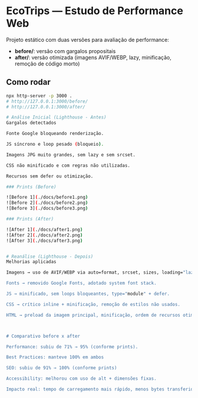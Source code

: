 # EcoTrips — Estudo de Performance Web

Projeto estático com duas versões para avaliação de performance:
- **before/**: versão com gargalos propositais
- **after/**: versão otimizada (imagens AVIF/WEBP, lazy, minificação, remoção de código morto)

## Como rodar
```bash
npx http-server -p 3000 .
# http://127.0.0.1:3000/before/
# http://127.0.0.1:3000/after/

# Análise Inicial (Lighthouse - Antes)
Gargalos detectados

Fonte Google bloqueando renderização.

JS síncrono e loop pesado (bloqueio).

Imagens JPG muito grandes, sem lazy e sem srcset.

CSS não minificado e com regras não utilizadas.

Recursos sem defer ou otimização.

### Prints (Before)

![Before 1](./docs/before1.png)
![Before 2](./docs/before2.png)
![Before 3](./docs/before3.png)

### Prints (After)

![After 1](./docs/after1.png)
![After 2](./docs/after2.png)
![After 3](./docs/after3.png)


# Reanálise (Lighthouse - Depois)
Melhorias aplicadas

Imagens → uso de AVIF/WEBP via auto=format, srcset, sizes, loading="lazy", decoding="async + dimensões fixas.

Fonts → removido Google Fonts, adotado system font stack.

JS → minificado, sem loops bloqueantes, type="module" + defer.

CSS → crítico inline + minificação, remoção de estilos não usados.

HTML → preload da imagem principal, minificação, ordem de recursos otimizada.



# Comparativo before x after

Performance: subiu de 71% → 95% (conforme prints).

Best Practices: manteve 100% em ambos

SEO: subiu de 91% → 100% (conforme prints)

Accessibility: melhorou com uso de alt + dimensões fixas.

Impacto real: tempo de carregamento mais rápido, menos bytes transferidos, renderização sem bloqueios, experiência mobile estável.